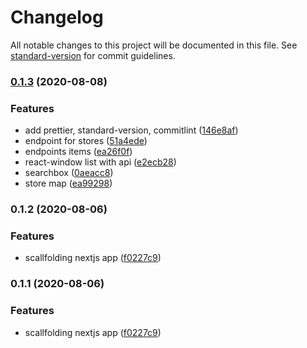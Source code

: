 # Changelog

All notable changes to this project will be documented in this file. See [standard-version](https://github.com/conventional-changelog/standard-version) for commit guidelines.

### [0.1.3](https://github.com/mtorre4580/app-reef/compare/v0.1.2...v0.1.3) (2020-08-08)


### Features

* add prettier, standard-version, commitlint ([146e8af](https://github.com/mtorre4580/app-reef/commit/146e8af3c203c0469f6ccfa3fc4b7d87c6e38924))
* endpoint for stores ([51a4ede](https://github.com/mtorre4580/app-reef/commit/51a4edea16903c8ec943892eba92989552de67a6))
* endpoints items ([ea26f0f](https://github.com/mtorre4580/app-reef/commit/ea26f0f34e98ccc0a2c700a8d0287c49648f3c7c))
* react-window list with api ([e2ecb28](https://github.com/mtorre4580/app-reef/commit/e2ecb28ee82d8146f2f843acfdaace428116fc10))
* searchbox ([0aeacc8](https://github.com/mtorre4580/app-reef/commit/0aeacc8b26b76f6619bd3ebfe5d1943993ca85d3))
* store map ([ea99298](https://github.com/mtorre4580/app-reef/commit/ea99298a9e846941328a89d0eadbafd777969de9))

### 0.1.2 (2020-08-06)


### Features

* scallfolding nextjs app ([f0227c9](https://github.com/mtorre4580/app-reef/commit/f0227c9956ed2f0785ec58f1ce17be6088ad0006))

### 0.1.1 (2020-08-06)


### Features

* scallfolding nextjs app ([f0227c9](https://github.com/mtorre4580/app-reef/commit/f0227c9956ed2f0785ec58f1ce17be6088ad0006))
